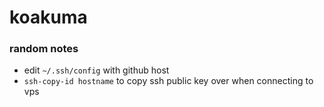 # koakuma

### random notes

- edit `~/.ssh/config` with github host
- `ssh-copy-id hostname` to copy ssh public key over when connecting to vps